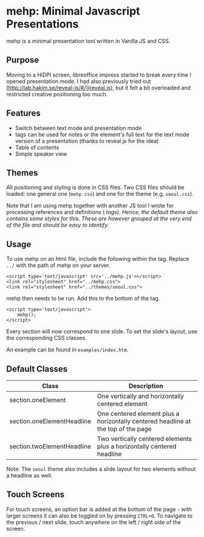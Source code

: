 # mehp: Minimal Javascript Presentations

mehp is a minimal presentation tool written in Vanilla JS and CSS.

## Purpose

Moving to a HiDPI screen, libreoffice impress started to break every time I opened presentation mode. I had also previously tried out [http://lab.hakim.se/reveal-js/#/](reveal.js), but it felt a bit overloaded and restricted creative positioning too much.

## Features

- Switch between text mode and presentation mode
- <aside> tags can be used for notes or the element's full text for the text mode version of a presentation (thanks to reveal.js for the idea)
- Table of contents
- Simple speaker view

## Themes

All positioning and styling is done in CSS files. Two CSS files should be loaded: one general one (`mehp.css`) and one for the theme (e.g. `seoul.css`). 

Note that I am using mehp together with another JS tool I wrote for processing references and definitions (<dfn> tags). Hence, the default theme also contains some styles for this. These are however grouped at the very end of the file and should be easy to identify.

## Usage

To use mehp on an html file, include the following within the <head> tag. Replace `../` with the path of mehp on your server.

```
<script type='text/javascript' src='../mehp.js'></script>
<link rel="stylesheet" href="../mehp.css">
<link rel="stylesheet" href="../themes/seoul.css">
```

mehp then needs to be run. Add this to the bottom of the <body> tag.

```
<script type='text/javascript'>
    mehp();
</script>
```

Every section will now correspond to one slide. To set the slide's layout, use the corresponding CSS classes.

An example can be found in `examples/index.htm`.

## Default Classes

| Class                      | Description                                                                       |
| -------------------------- | --------------------------------------------------------------------------------- |
| section.oneElement         | One vertically and horizontally centered element                                  |
| section.oneElementHeadline | One centered element plus a horizontally centered headline at the top of the page |
| section.twoElementHeadline | Two vertically centered elements plus a horizontally centered headline            |

Note: The `seoul` theme also includes a slide layout for two elements without a headline as well.

## Touch Screens

For touch screens, an option bar is added at the bottom of the page - with larger screens it can also be toggled on by pressing `CTRL+O`. To navigate to the previous / next slide, touch anywhere on the left / right side of the screen.
